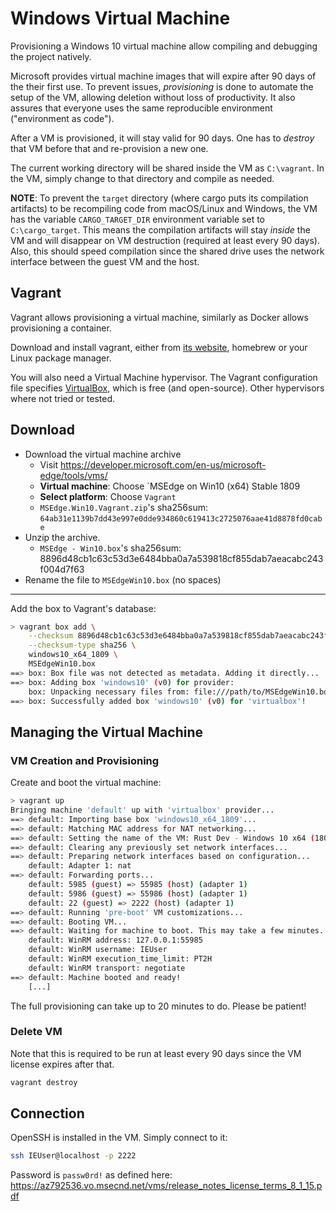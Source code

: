 # Windows Virtual Machine

Provisioning a Windows 10 virtual machine allow compiling and debugging the project natively.

Microsoft provides virtual machine images that will expire after 90 days of the their first
use. To prevent issues, _provisioning_ is done to automate the setup of the VM, allowing
deletion without loss of productivity. It also assures that everyone uses the same
reproducible environment ("environment as code").

After a VM is provisioned, it will stay valid for 90 days. One has to _destroy_ that VM
before that and re-provision a new one.

The current working directory
will be shared inside the VM as `C:\vagrant`. In the VM, simply change to that directory
and compile as needed.

**NOTE**: To prevent the `target` directory (where cargo puts its compilation artifacts) to be
recompiling code from macOS/Linux and Windows, the VM has the variable `CARGO_TARGET_DIR`
environment variable set to `C:\cargo_target`. This means the compilation artifacts will
stay _inside_ the VM and will disappear on VM destruction (required at least every 90 days).
Also, this should speed compilation since the shared drive uses the network interface between
the guest VM and the host.

## Vagrant

Vagrant allows provisioning a virtual machine, similarly as Docker allows
provisioning a container.

Download and install vagrant, either from [its website](https://www.vagrantup.com/), homebrew or
your Linux package manager.

You will also need a Virtual Machine hypervisor. The Vagrant configuration file specifies
[VirtualBox](https://www.virtualbox.org/), which is free (and open-source). Other
hypervisors where not tried or tested.

## Download

* Download the virtual machine archive
  * Visit https://developer.microsoft.com/en-us/microsoft-edge/tools/vms/ 
  * **Virtual machine**: Choose `MSEdge on Win10 (x64) Stable 1809
  * **Select platform**: Choose `Vagrant`
  * `MSEdge.Win10.Vagrant.zip`'s sha256sum: `64ab31e1139b7dd43e997e0dde934860c619413c2725076aae41d8878fd0cabe`
* Unzip the archive.
  * `MSEdge - Win10.box`'s sha256sum: 8896d48cb1c63c53d3e6484bba0a7a539818cf855dab7aeacabc243f004d7f63
* Rename the file to `MSEdgeWin10.box` (no spaces)

----

Add the box to Vagrant's database:

```sh
> vagrant box add \
    --checksum 8896d48cb1c63c53d3e6484bba0a7a539818cf855dab7aeacabc243f004d7f63 \
    --checksum-type sha256 \
    windows10_x64_1809 \
    MSEdgeWin10.box
==> box: Box file was not detected as metadata. Adding it directly...
==> box: Adding box 'windows10' (v0) for provider:
    box: Unpacking necessary files from: file:///path/to/MSEdgeWin10.box
==> box: Successfully added box 'windows10' (v0) for 'virtualbox'!
```

## Managing the Virtual Machine

### VM Creation and Provisioning

Create and boot the virtual machine:

```sh
> vagrant up
Bringing machine 'default' up with 'virtualbox' provider...
==> default: Importing base box 'windows10_x64_1809'...
==> default: Matching MAC address for NAT networking...
==> default: Setting the name of the VM: Rust Dev - Windows 10 x64 (1809)
==> default: Clearing any previously set network interfaces...
==> default: Preparing network interfaces based on configuration...
    default: Adapter 1: nat
==> default: Forwarding ports...
    default: 5985 (guest) => 55985 (host) (adapter 1)
    default: 5986 (guest) => 55986 (host) (adapter 1)
    default: 22 (guest) => 2222 (host) (adapter 1)
==> default: Running 'pre-boot' VM customizations...
==> default: Booting VM...
==> default: Waiting for machine to boot. This may take a few minutes...
    default: WinRM address: 127.0.0.1:55985
    default: WinRM username: IEUser
    default: WinRM execution_time_limit: PT2H
    default: WinRM transport: negotiate
==> default: Machine booted and ready!
    [...]
```

The full provisioning can take up to 20 minutes to do. Please be patient!

### Delete VM

Note that this is required to be run at least every 90 days since the VM license expires
after that.

```sh
vagrant destroy
```

## Connection

OpenSSH is installed in the VM. Simply connect to it:

```sh
ssh IEUser@localhost -p 2222
```

Password is `passw0rd!` as defined here: https://az792536.vo.msecnd.net/vms/release_notes_license_terms_8_1_15.pdf
